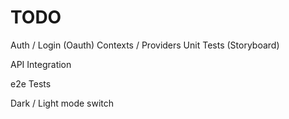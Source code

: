 # TODO

Auth / Login (Oauth)
Contexts / Providers
Unit Tests (Storyboard)

API Integration

e2e Tests

Dark / Light mode switch
